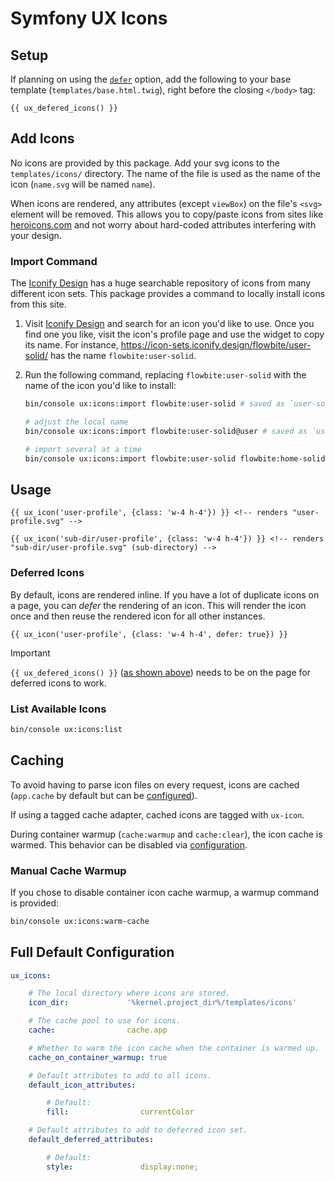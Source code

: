 # Symfony UX Icons

## Setup

If planning on using the [`defer`](#deferred-icons) option, add the following to your base
template (`templates/base.html.twig`), right before the closing `</body>` tag:

```twig
{{ ux_defered_icons() }}
```

## Add Icons

No icons are provided by this package. Add your svg icons to the `templates/icons/` directory.
The name of the file is used as the name of the icon (`name.svg` will be named `name`).

When icons are rendered, any attributes (except `viewBox`) on the file's `<svg>` element will
be removed. This allows you to copy/paste icons from sites like
[heroicons.com](https://heroicons.com/) and not worry about hard-coded attributes interfering with
your design.

### Import Command

The [Iconify Design](https://iconify.design/) has a huge searchable repository of icons from
many different icon sets. This package provides a command to locally install icons from this
site.

1. Visit [Iconify Design](https://icon-sets.iconify.design/) and search for an icon
   you'd like to use. Once you find one you like, visit the icon's profile page and use the widget
   to copy its name. For instance, https://icon-sets.iconify.design/flowbite/user-solid/ has the name
   `flowbite:user-solid`.
2. Run the following command, replacing `flowbite:user-solid` with the name of the icon you'd like
   to install:

    ```bash
    bin/console ux:icons:import flowbite:user-solid # saved as `user-solid.svg` and name is `user-solid`

    # adjust the local name
    bin/console ux:icons:import flowbite:user-solid@user # saved as `user.svg` and name is `user`
   
    # import several at a time
    bin/console ux:icons:import flowbite:user-solid flowbite:home-solid
    ```

## Usage

```twig
{{ ux_icon('user-profile', {class: 'w-4 h-4'}) }} <!-- renders "user-profile.svg" -->

{{ ux_icon('sub-dir/user-profile', {class: 'w-4 h-4'}) }} <!-- renders "sub-dir/user-profile.svg" (sub-directory) -->
```

### Deferred Icons

By default, icons are rendered inline. If you have a lot of duplicate icons on a page, you can
_defer_ the rendering of an icon. This will render the icon once and then reuse the rendered
icon for all other instances.

```twig
{{ ux_icon('user-profile', {class: 'w-4 h-4', defer: true}) }}
```

> [!IMPORTANT]  
> `{{ ux_defered_icons() }}` ([as shown above](#setup)) needs to be on the page
> for deferred icons to work.

### List Available Icons

```bash
bin/console ux:icons:list
```

## Caching

To avoid having to parse icon files on every request, icons are cached (`app.cache` by
default but can be [configured](#full-default-configuration)).

If using a tagged cache adapter, cached icons are tagged with `ux-icon`.

During container warmup (`cache:warmup` and `cache:clear`), the icon cache is warmed.
This behavior can be disabled via [configuration](#full-default-configuration).

### Manual Cache Warmup

If you chose to disable container icon cache warmup, a warmup command is provided:

```bash
bin/console ux:icons:warm-cache
```

## Full Default Configuration

```yaml
ux_icons:

    # The local directory where icons are stored.
    icon_dir:             '%kernel.project_dir%/templates/icons'

    # The cache pool to use for icons.
    cache:                cache.app

    # Whether to warm the icon cache when the container is warmed up.
    cache_on_container_warmup: true

    # Default attributes to add to all icons.
    default_icon_attributes:

        # Default:
        fill:                currentColor

    # Default attributes to add to deferred icon set.
    default_deferred_attributes:

        # Default:
        style:               display:none;
```

